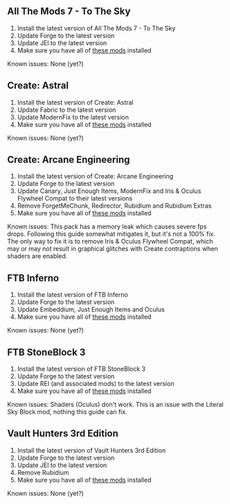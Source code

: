 ## All The Mods 7 - To The Sky

1. Install the latest version of All The Mods 7 - To The Sky
2. Update Forge to the latest version
3. Update JEI to the latest version
4. Make sure you have all of [these mods](https://github.com/Radk6/MC-Optimization-Guide/blob/main/mods-n-stuff/1.18.2.md#forge) installed

Known issues: None (yet?)

## Create: Astral

1. Install the latest version of Create: Astral
2. Update Fabric to the latest version
3. Update ModernFix to the latest version
4. Make sure you have all of [these mods](https://github.com/Radk6/MC-Optimization-Guide/blob/main/mods-n-stuff/1.18.2.md#fabric) installed

Known issues: None (yet?)

## Create: Arcane Engineering

1. Install the latest version of Create: Arcane Engineering
2. Update Forge to the latest version
3. Update Canary, Just Enough Items, ModernFix and Iris & Oculus Flywheel Compat to their latest versions
4. Remove ForgetMeChunk, Redirector, Rubidium and Rubidium Extras
5. Make sure you have all of [these mods](https://github.com/Radk6/MC-Optimization-Guide/blob/main/mods-n-stuff/1.18.2.md#fabric) installed

Known issues: This pack has a memory leak which causes severe fps drops. Following this guide somewhat mitigates it, but it's not a 100% fix. The only way to fix it is to remove Iris & Oculus Flywheel Compat, which may or may not result in graphical glitches with Create contraptions when shaders are enabled.

## FTB Inferno

1. Install the latest version of FTB Inferno
2. Update Forge to the latest version
3. Update Embeddium, Just Enough Items and Oculus
4. Make sure you have all of [these mods](https://github.com/Radk6/MC-Optimization-Guide/blob/main/mods-n-stuff/1.18.2.md#forge) installed

Known issues: None (yet?)

## FTB StoneBlock 3

1. Install the latest version of FTB StoneBlock 3
2. Update Forge to the latest version
3. Update REI (and associated mods) to the latest version
4. Make sure you have all of [these mods](https://github.com/Radk6/MC-Optimization-Guide/blob/main/mods-n-stuff/1.18.2.md#forge) installed

Known issues: Shaders (Oculus) don't work. This is an issue with the Literal Sky Block mod, nothing this guide can fix.

## Vault Hunters 3rd Edition

1. Install the latest version of Vault Hunters 3rd Edition
2. Update Forge to the latest version
3. Update JEI to the latest version
4. Remove Rubidium
5. Make sure you have all of [these mods](https://github.com/Radk6/MC-Optimization-Guide/blob/main/mods-n-stuff/1.18.2.md#forge) installed

Known issues: None (yet?)

